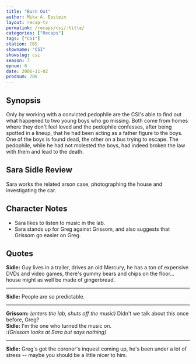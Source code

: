 ```yaml
---
title: "Burn Out"
author: Mika A. Epstein
layout: recap-tv
permalink: /recaps/csi/:title/
categories: ["Recaps"]
tags: ["CSI"]
station: CBS
showname: "CSI"
showslug: csi
season: 7  
epnum: 6
date: 2006-11-02
prodnum: 706  
---
```


## Synopsis

Only by working with a convicted pedophile are the CSI's able to find out what happened to two young boys who go missing. Both come from homes where they don't feel loved and the pedophile confesses, after being spotted in a lineup, that he had been acting as a father figure to the boys. One of the boys is found dead, the other on a bus trying to escape. The pedophile, while he had not molested the boys, had indeed broken the law with them and lead to the death.

## Sara Sidle Review

Sara works the related arson case, photographing the house and investigating the car.

## Character Notes

* Sara likes to listen to music in the lab.  
* Sara stands up for Greg against Grissom, and also suggests that Grissom go easier on Greg.

## Quotes

**Sidle:** Guy lives in a trailer, drives an old Mercury, he has a ton of expensive DVDs and video games, there's gummy bears and chips on the floor... house might as well be made of gingerbread.  

- - -

**Sidle:** People are so predictable.
  

- - -

**Grissom:** _(enters the lab, shuts off the music)_ Didn't we talk about this once before, Greg?  
**Sidle:** I'm the one who turned the music on.  
:_(Grissom looks at Sara but says nothing)_  

- - -

**Sidle:** Greg's got the coroner's inquest coming up, he's been under a lot of stress -- maybe you should be a little nicer to him.

